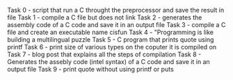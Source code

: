 Task 0 - script that run a C throught the preprocessor and save the result in file
Task 1 - compile a C file but does not link
Task 2 - generates the assembly code of a C code and save it in an output file
Task 3 - compile a C file and create an executable name cisfun
Task 4 - "Programming is like building a multilingual puzzle
Task 5 - C program that prints quote using printf
Task 6 - print size of various types on the coputer it is compiled on
Task 7 - blog post that explains all the steps of compilation
Task 8 - Generates the assebly code (intel syntax) of a C code and save it in an output file
Task 9 - print quote without using printf or puts
